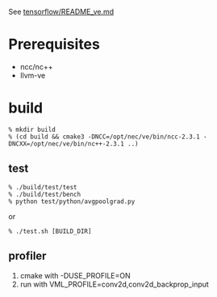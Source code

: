 See [tensorflow/README_ve.md](https://github.com/sx-aurora-dev/tensorflow/blob/develop/README_ve.md)

# Prerequisites

- ncc/nc++
- llvm-ve

# build

    % mkdir build
    % (cd build && cmake3 -DNCC=/opt/nec/ve/bin/ncc-2.3.1 -DNCXX=/opt/nec/ve/bin/nc++-2.3.1 ..)


## test

    % ./build/test/test
    % ./build/test/bench
    % python test/python/avgpoolgrad.py

or

    % ./test.sh [BUILD_DIR]


## profiler

1. cmake with -DUSE_PROFILE=ON
2. run with VML_PROFILE=conv2d,conv2d_backprop_input
   
